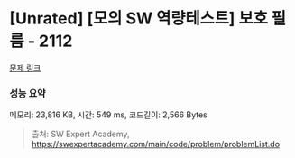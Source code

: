 # [Unrated] [모의 SW 역량테스트] 보호 필름 - 2112 

[문제 링크](https://swexpertacademy.com/main/code/problem/problemDetail.do?contestProbId=AV5V1SYKAaUDFAWu) 

### 성능 요약

메모리: 23,816 KB, 시간: 549 ms, 코드길이: 2,566 Bytes



> 출처: SW Expert Academy, https://swexpertacademy.com/main/code/problem/problemList.do